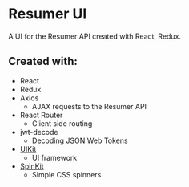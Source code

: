 # Resumer UI

A UI for the Resumer API created with React, Redux.

## Created with:

- React
- Redux
- Axios
  - AJAX requests to the Resumer API
- React Router
  - Client side routing
- jwt-decode
  - Decoding JSON Web Tokens
- [UIKit](https://getuikit.com/)
  - UI framework
- [SpinKit](http://tobiasahlin.com/spinkit/)
  - Simple CSS spinners
